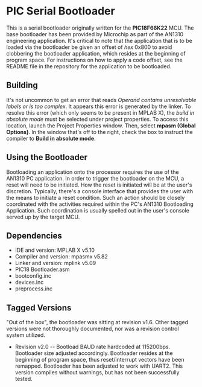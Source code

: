 # PIC Serial Bootloader
This is a serial bootloader originally written for the **PIC18F66K22** MCU.  The base bootloader has been provided by Microchip as part of the AN1310 engineering application.  It's critical to note that the application that is to be loaded via the bootloader be given an offset of _hex_ 0x800 to avoid clobbering the bootloader application, which resides at the beginning of program space. For instructions on how to apply a code offset, see the README file in the repository for the application to be bootloaded.   


## Building
It's not uncommon to get an error that reads _Operand contains unresolvable labels or is too complex_.  It appears this error is generated by the linker.  To resolve this error (which only seems to be present in MPLAB X), the _build in absolute mode_ must be selected under project properties.  To access this location, launch the Project Properties window.  Then, select **mpasm (Global Options)**.  In the window that's off to the right, check the box to instruct the compiler to **Build in absolute mode**. 

## Using the Bootloader
Bootloading an application onto the processor requires the use of the AN1310 PC application.  In order to trigger the bootloader on the MCU, a reset will need to be initiated.  How the reset is initiated will be at the user's discretion.  Typically, there's a console interface that provides the user with the means to initiate a reset condition.  Such an action should be closely coordinated with the activities required within the PC's AN1310 Bootloading Application.  Such coordination is usually spelled out in the user's console served up by the target MCU.        

## Dependencies
* IDE and version: MPLAB X v5.10
* Compiler and version: mpasmx v5.82
* Linker and version: mplink v5.09
* PIC18 Bootloader.asm
* bootconfig.inc
* devices.inc
* preprocess.inc

## Tagged Versions 
"Out of the box", the bootloader was sitting at revision v1.6.  Other tagged versions were not thoroughly documented, nor was a revision control system utilized.  

* Revision v2.0 -- Bootload BAUD rate hardcoded at 115200bps.  Bootloader size adjusted accordingly.  Bootloader resides at the beginning of program space, thus reset/interrupt vectors have been remapped.  Bootloader has been adjusted to work with UART2.  This version compiles without warnings, but has not been successfully tested.    
